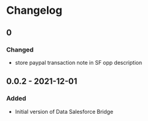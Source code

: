 # Changelog

## 0

### Changed
- store paypal transaction note in SF opp description

## 0.0.2 - 2021-12-01
### Added
- Initial version of Data Salesforce Bridge
